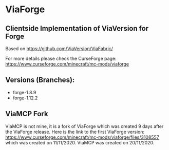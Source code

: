 # ViaForge
## Clientside Implementation of ViaVersion for Forge
Based on https://github.com/ViaVersion/ViaFabric/

For more details please check the CurseForge page: 
https://www.curseforge.com/minecraft/mc-mods/viaforge

## Versions (Branches):
- forge-1.8.9
- forge-1.12.2

## ViaMCP Fork
ViaMCP is not mine, it is a fork of ViaForge which was created 9 days after the ViaForge release. Here is the link to the first ViaForge version: https://www.curseforge.com/minecraft/mc-mods/viaforge/files/3108557 which was created on 11/11/2020. ViaMCP was created on 20/11/2020.
